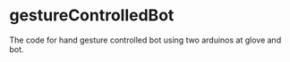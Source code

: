 # gestureControlledBot
The code for hand gesture controlled bot using two arduinos at glove and bot.
